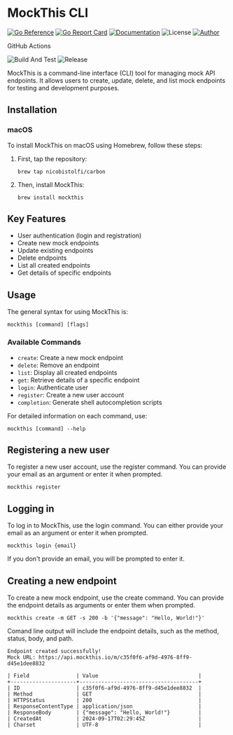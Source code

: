 # MockThis CLI

[![Go Reference](https://pkg.go.dev/badge/github.com/nicobistolfi/mockthis-cli.svg)](https://pkg.go.dev/github.com/nicobistolfi/mockthis-cli)
[![Go Report Card](https://goreportcard.com/badge/github.com/nicobistolfi/mockthis-cli)](https://goreportcard.com/report/github.com/nicobistolfi/mockthis-cli)
[![Documentation](https://img.shields.io/badge/documentation-yes-blue.svg)](https://docs.mockthis.io/)
![License](https://img.shields.io/badge/license-MIT-green.svg)
[![Author](https://img.shields.io/badge/author-%40nicobistolfi-blue.svg)](https://github.com/nicobistolfi)

GitHub Actions

![Build And Test](https://github.com/nicobistolfi/mockthis-cli/actions/workflows/go.yml/badge.svg)
![Release](https://github.com/nicobistolfi/mockthis-cli/actions/workflows/release.yml/badge.svg)

MockThis is a command-line interface (CLI) tool for managing mock API endpoints. It allows users to create, update, delete, and list mock endpoints for testing and development purposes.

## Installation

### macOS

To install MockThis on macOS using Homebrew, follow these steps:

1. First, tap the repository:
   ```
   brew tap nicobistolfi/carbon
   ```

2. Then, install MockThis:
   ```
   brew install mockthis
   ```

## Key Features

- User authentication (login and registration)
- Create new mock endpoints
- Update existing endpoints
- Delete endpoints
- List all created endpoints
- Get details of specific endpoints

## Usage

The general syntax for using MockThis is:

```
mockthis [command] [flags]
```

### Available Commands

- `create`: Create a new mock endpoint
- `delete`: Remove an endpoint
- `list`: Display all created endpoints
- `get`: Retrieve details of a specific endpoint
- `login`: Authenticate user
- `register`: Create a new user account
- `completion`: Generate shell autocompletion scripts

For detailed information on each command, use:

```
mockthis [command] --help
```

## Registering a new user

To register a new user account, use the register command. You can provide your email as an argument or enter it when prompted.

```
mockthis register
```

## Logging in

To log in to MockThis, use the login command. You can either provide your email as an argument or enter it when prompted.

```
mockthis login {email}
```
If you don't provide an email, you will be prompted to enter it.


## Creating a new endpoint

To create a new mock endpoint, use the create command. You can provide the endpoint details as arguments or enter them when prompted.

```
mockthis create -m GET -s 200 -b '{"message": "Hello, World!"}'
```
Comand line output will include the endpoint details, such as the method, status, body, and path.

```
Endpoint created successfully!
Mock URL: https://api.mockthis.io/m/c35f0f6-af9d-4976-8ff9-d45e1dee8832

| Field               | Value                                |
+---------------------+--------------------------------------+
| ID                  | c35f0f6-af9d-4976-8ff9-d45e1dee8832  |
| Method              | GET                                  |
| HTTPStatus          | 200                                  |
| ResponseContentType | application/json                     |
| ResponseBody        | {"message": "Hello, World!"}         |
| CreatedAt           | 2024-09-17T02:29:45Z                 |
| Charset             | UTF-8                                |
```

